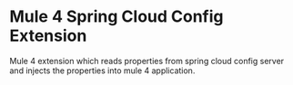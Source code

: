 # Mule 4 Spring Cloud Config Extension
Mule 4 extension which reads properties from spring cloud config server and injects the properties into mule 4 application.

